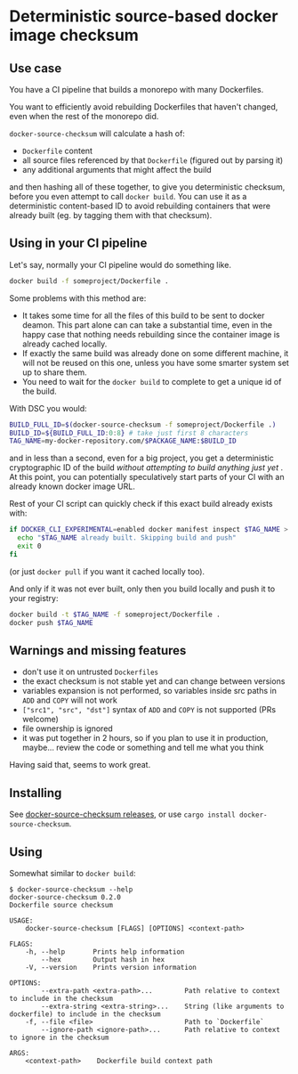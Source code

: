 # Deterministic source-based docker image checksum

## Use case

You have a CI pipeline that builds a monorepo with many Dockerfiles.

You want to efficiently avoid rebuilding Dockerfiles that haven't changed,
even when the rest of the monorepo did.

`docker-source-checksum` will calculate a hash of:

* `Dockerfile` content
* all source files referenced by that `Dockerfile` (figured out by parsing it)
* any additional arguments that might affect the build

and then hashing all of these together, to give you deterministic checksum,
before you even attempt to call `docker build`. You can use it as a
deterministic content-based ID to avoid rebuilding containers that
were already built (eg. by tagging them with that checksum).

## Using in your CI pipeline

Let's say, normally your CI pipeline would do something like.

```bash
docker build -f someproject/Dockerfile .
```

Some problems with this method are:

* It takes some time for all the files of this build to be sent to docker deamon.
  This part alone can can take a substantial time, even in the happy case that nothing
  needs rebuilding since the container image is already cached locally.
* If exactly the same build was already done on some different machine, it will
  not be reused on this one, unless you have some smarter system set up to share them.
* You need to wait for the `docker build` to complete to get a unique id of the build.

With DSC you would:

```bash
BUILD_FULL_ID=$(docker-source-checksum -f someproject/Dockerfile .)
BUILD_ID=${BUILD_FULL_ID:0:8} # take just first 8 characters
TAG_NAME=my-docker-repository.com/$PACKAGE_NAME:$BUILD_ID
```

and in less than a second, even for a big project, you get a deterministic cryptographic ID
of the build *without attempting to build anything just yet* .
At this point, you can potentially speculatively start parts of your CI
with an already known docker image URL.

Rest of your CI script can quickly check if this exact build already exists with:

```bash
if DOCKER_CLI_EXPERIMENTAL=enabled docker manifest inspect $TAG_NAME > /dev/null; then
  echo "$TAG_NAME already built. Skipping build and push"
  exit 0
fi
```

(or just `docker pull` if you want it cached locally too).

And only if it was not ever built, only then you build locally and push it to your registry:

```bash
docker build -t $TAG_NAME -f someproject/Dockerfile .
docker push $TAG_NAME
```


## Warnings and missing features

* don't use it on untrusted `Dockerfiles`
* the exact checksum is not stable yet and can change between versions
* variables expansion is not performed, so variables inside src paths in `ADD` and `COPY` will not work
* `["src1", "src", "dst"]` syntax of `ADD` and `COPY` is not supported (PRs welcome)
* file ownership is ignored
* it was put together in 2 hours, so if you plan to use it in production, maybe... review the code or something and tell me what you think

Having said that, seems to work great.

## Installing

See [docker-source-checksum releases](https://github.com/dpc/docker-source-checksum/releases),
or use `cargo install docker-source-checksum`.

## Using

Somewhat similar to `docker build`:

```
$ docker-source-checksum --help
docker-source-checksum 0.2.0
Dockerfile source checksum

USAGE:
    docker-source-checksum [FLAGS] [OPTIONS] <context-path>

FLAGS:
    -h, --help       Prints help information
        --hex        Output hash in hex
    -V, --version    Prints version information

OPTIONS:
        --extra-path <extra-path>...        Path relative to context to include in the checksum
        --extra-string <extra-string>...    String (like arguments to dockerfile) to include in the checksum
    -f, --file <file>                       Path to `Dockerfile`
        --ignore-path <ignore-path>...      Path relative to context to ignore in the checksum

ARGS:
    <context-path>    Dockerfile build context path
```
